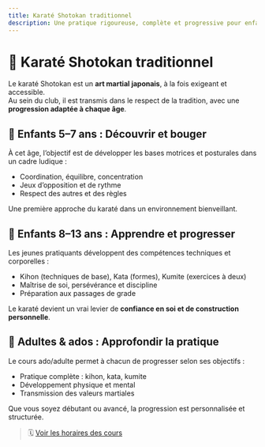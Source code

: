 ```yaml
---
title: Karaté Shotokan traditionnel
description: Une pratique rigoureuse, complète et progressive pour enfants, ados et adultes.
---
```

# 🥋 Karaté Shotokan traditionnel

Le karaté Shotokan est un **art martial japonais**, à la fois exigeant et accessible.  
Au sein du club, il est transmis dans le respect de la tradition, avec une **progression adaptée à chaque âge**.

## 👶 Enfants 5–7 ans : Découvrir et bouger

À cet âge, l’objectif est de développer les bases motrices et posturales dans un cadre ludique :

- Coordination, équilibre, concentration
- Jeux d’opposition et de rythme
- Respect des autres et des règles

Une première approche du karaté dans un environnement bienveillant.

## 🧒 Enfants 8–13 ans : Apprendre et progresser

Les jeunes pratiquants développent des compétences techniques et corporelles :

- Kihon (techniques de base), Kata (formes), Kumite (exercices à deux)
- Maîtrise de soi, persévérance et discipline
- Préparation aux passages de grade

Le karaté devient un vrai levier de **confiance en soi et de construction personnelle**.

## 🧑 Adultes & ados : Approfondir la pratique

Le cours ado/adulte permet à chacun de progresser selon ses objectifs :

- Pratique complète : kihon, kata, kumite
- Développement physique et mental
- Transmission des valeurs martiales

Que vous soyez débutant ou avancé, la progression est personnalisée et structurée.

> 🗓️ [Voir les horaires des cours](/docs/horaires)